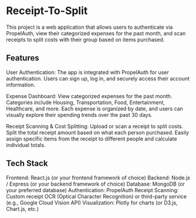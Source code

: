 # Receipt-To-Split
This project is a web application that allows users to authenticate via PropelAuth, view their categorized expenses for the past month, and scan receipts to split costs with their group based on items purchased.

## Features
User Authentication:
The app is integrated with PropelAuth for user authentication. Users can sign up, log in, and securely access their account information.

Expense Dashboard:
View categorized expenses for the past month.
Categories include Housing, Transportation, Food, Entertainment, Healthcare, and more.
Each expense is organized by date, and users can visually explore their spending trends over the past 30 days.

Receipt Scanning & Cost Splitting:
Upload or scan a receipt to split costs.
Split the total receipt amount based on what each person purchased.
Easily assign specific items from the receipt to different people and calculate individual totals.

## Tech Stack
Frontend: React.js (or your frontend framework of choice)
Backend: Node.js / Express (or your backend framework of choice)
Database: MongoDB (or your preferred database)
Authentication: PropelAuth
Receipt Scanning: Custom receipt OCR (Optical Character Recognition) or third-party service (e.g., Google Cloud Vision API)
Visualization: Plotly for charts (or D3.js, Chart.js, etc.)
